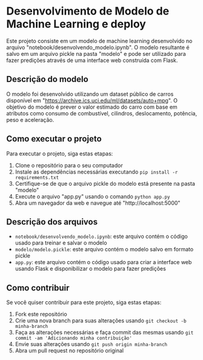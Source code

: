 # Desenvolvimento de Modelo de Machine Learning e deploy

Este projeto consiste em um modelo de machine learning desenvolvido no arquivo "notebook/desenvolvendo_modelo.ipynb". O modelo resultante é salvo em um arquivo pickle na pasta "modelo" e pode ser utilizado para fazer predições através de uma interface web construída com Flask.

## Descrição do modelo

O modelo foi desenvolvido utilizando um dataset público de carros disponível em "https://archive.ics.uci.edu/ml/datasets/auto+mpg". O objetivo do modelo é prever o valor estimado do carro com base em atributos como consumo de combustível, cilindros, deslocamento, potência, peso e aceleração.

## Como executar o projeto

Para executar o projeto, siga estas etapas:

1. Clone o repositório para o seu computador
2. Instale as dependências necessárias executando `pip install -r requirements.txt`
3. Certifique-se de que o arquivo pickle do modelo está presente na pasta "modelo"
4. Execute o arquivo "app.py" usando o comando `python app.py`
5. Abra um navegador da web e navegue até "http://localhost:5000"

## Descrição dos arquivos

- `notebook/desenvolvendo_modelo.ipynb`: este arquivo contém o código usado para treinar e salvar o modelo
- `modelo/modelo.pickle`: este arquivo contém o modelo salvo em formato pickle
- `app.py`: este arquivo contém o código usado para criar a interface web usando Flask e disponibilizar o modelo para fazer predições

## Como contribuir

Se você quiser contribuir para este projeto, siga estas etapas:

1. Fork este repositório
2. Crie uma nova branch para suas alterações usando `git checkout -b minha-branch`
3. Faça as alterações necessárias e faça commit das mesmas usando `git commit -am 'Adicionando minha contribuição'`
4. Envie suas alterações usando `git push origin minha-branch`
5. Abra um pull request no repositório original